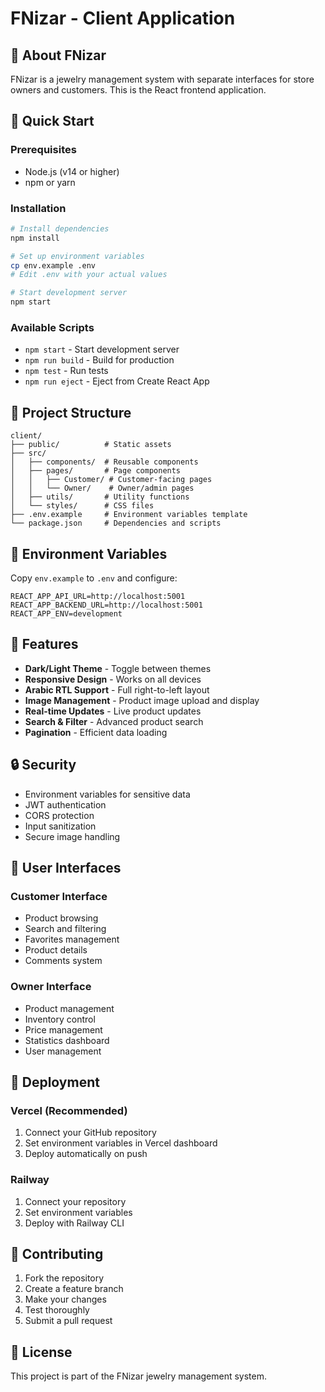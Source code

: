 # FNizar - Client Application

## 🏪 About FNizar

FNizar is a jewelry management system with separate interfaces for store owners and customers. This is the React frontend application.

## 🚀 Quick Start

### Prerequisites
- Node.js (v14 or higher)
- npm or yarn

### Installation
```bash
# Install dependencies
npm install

# Set up environment variables
cp env.example .env
# Edit .env with your actual values

# Start development server
npm start
```

### Available Scripts

- `npm start` - Start development server
- `npm run build` - Build for production
- `npm test` - Run tests
- `npm run eject` - Eject from Create React App

## 📁 Project Structure

```
client/
├── public/          # Static assets
├── src/
│   ├── components/  # Reusable components
│   ├── pages/       # Page components
│   │   ├── Customer/ # Customer-facing pages
│   │   └── Owner/    # Owner/admin pages
│   ├── utils/       # Utility functions
│   └── styles/      # CSS files
├── .env.example     # Environment variables template
└── package.json     # Dependencies and scripts
```

## 🔧 Environment Variables

Copy `env.example` to `.env` and configure:

```env
REACT_APP_API_URL=http://localhost:5001
REACT_APP_BACKEND_URL=http://localhost:5001
REACT_APP_ENV=development
```

## 🎨 Features

- **Dark/Light Theme** - Toggle between themes
- **Responsive Design** - Works on all devices
- **Arabic RTL Support** - Full right-to-left layout
- **Image Management** - Product image upload and display
- **Real-time Updates** - Live product updates
- **Search & Filter** - Advanced product search
- **Pagination** - Efficient data loading

## 🔒 Security

- Environment variables for sensitive data
- JWT authentication
- CORS protection
- Input sanitization
- Secure image handling

## 📱 User Interfaces

### Customer Interface
- Product browsing
- Search and filtering
- Favorites management
- Product details
- Comments system

### Owner Interface
- Product management
- Inventory control
- Price management
- Statistics dashboard
- User management

## 🚀 Deployment

### Vercel (Recommended)
1. Connect your GitHub repository
2. Set environment variables in Vercel dashboard
3. Deploy automatically on push

### Railway
1. Connect your repository
2. Set environment variables
3. Deploy with Railway CLI

## 🤝 Contributing

1. Fork the repository
2. Create a feature branch
3. Make your changes
4. Test thoroughly
5. Submit a pull request

## 📄 License

This project is part of the FNizar jewelry management system.
